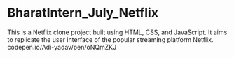 # BharatIntern_July_Netflix
This is a Netflix clone project built using HTML, CSS, and JavaScript. 
It aims to replicate the user interface of the popular streaming platform Netflix.
codepen.io/Adi-yadav/pen/oNQmZKJ
